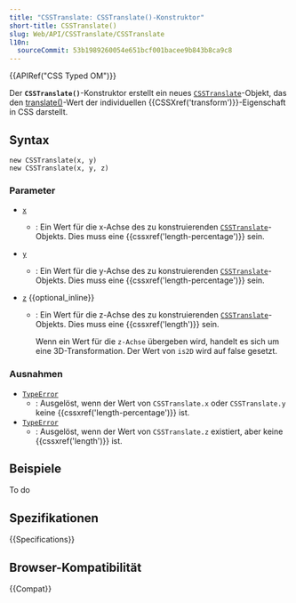 ```yaml
---
title: "CSSTranslate: CSSTranslate()-Konstruktor"
short-title: CSSTranslate()
slug: Web/API/CSSTranslate/CSSTranslate
l10n:
  sourceCommit: 53b1989260054e651bcf001bacee9b843b8ca9c8
---
```


{{APIRef("CSS Typed OM")}}

Der **`CSSTranslate()`**-Konstruktor erstellt ein neues [`CSSTranslate`](/de/docs/Web/API/CSSTranslate)-Objekt, das den [translate()](/de/docs/Web/CSS/transform-function/translate)-Wert der individuellen {{CSSXref('transform')}}-Eigenschaft in CSS darstellt.

## Syntax

```js-nolint
new CSSTranslate(x, y)
new CSSTranslate(x, y, z)
```

### Parameter

- [`x`](/de/docs/Web/API/CSSTranslate/x)
  - : Ein Wert für die x-Achse des zu konstruierenden [`CSSTranslate`](/de/docs/Web/API/CSSTranslate)-Objekts.
    Dies muss eine {{cssxref('length-percentage')}} sein.
- [`y`](/de/docs/Web/API/CSSTranslate/y)
  - : Ein Wert für die y-Achse des zu konstruierenden [`CSSTranslate`](/de/docs/Web/API/CSSTranslate)-Objekts.
    Dies muss eine {{cssxref('length-percentage')}} sein.
- [`z`](/de/docs/Web/API/CSSTranslate/z) {{optional_inline}}

  - : Ein Wert für die z-Achse des zu konstruierenden [`CSSTranslate`](/de/docs/Web/API/CSSTranslate)-Objekts.
    Dies muss eine {{cssxref('length')}} sein.

    Wenn ein Wert für die `z-Achse` übergeben wird, handelt es sich um eine 3D-Transformation. Der Wert von `is2D` wird auf false gesetzt.

### Ausnahmen

- [`TypeError`](/de/docs/Web/JavaScript/Reference/Global_Objects/TypeError)
  - : Ausgelöst, wenn der Wert von `CSSTranslate.x` oder `CSSTranslate.y` keine {{cssxref('length-percentage')}} ist.
- [`TypeError`](/de/docs/Web/JavaScript/Reference/Global_Objects/TypeError)
  - : Ausgelöst, wenn der Wert von `CSSTranslate.z` existiert, aber keine {{cssxref('length')}} ist.

## Beispiele

To do

## Spezifikationen

{{Specifications}}

## Browser-Kompatibilität

{{Compat}}
